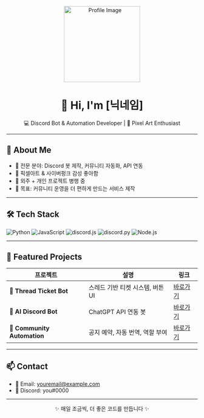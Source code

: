 <!-- 프로필 헤더 이미지 (원하면 본인 저장소에 업로드 후 경로 수정) -->
<p align="center">
  <img src="https://raw.githubusercontent.com/사용자명/저장소명/main/profile.png" width="200" alt="Profile Image">
</p>

<h1 align="center">👋 Hi, I'm [닉네임]</h1>
<p align="center">
  💻 Discord Bot & Automation Developer | 🎨 Pixel Art Enthusiast  
</p>

---

## 🚀 About Me
- 🔹 전문 분야: Discord 봇 제작, 커뮤니티 자동화, API 연동  
- 🔹 픽셀아트 & 사이버펑크 감성 좋아함  
- 🔹 외주 + 개인 프로젝트 병행 중  
- 🔹 목표: 커뮤니티 운영을 더 편하게 만드는 서비스 제작

---

## 🛠 Tech Stack
![Python](https://img.shields.io/badge/Python-3776AB?style=for-the-badge&logo=python&logoColor=white)
![JavaScript](https://img.shields.io/badge/JavaScript-F7DF1E?style=for-the-badge&logo=javascript&logoColor=black)
![discord.js](https://img.shields.io/badge/Discord.js-5865F2?style=for-the-badge&logo=discord&logoColor=white)
![discord.py](https://img.shields.io/badge/discord.py-7289DA?style=for-the-badge&logo=discord&logoColor=white)
![Node.js](https://img.shields.io/badge/Node.js-339933?style=for-the-badge&logo=node.js&logoColor=white)

---

## 🌟 Featured Projects
| 프로젝트 | 설명 | 링크 |
|----------|------|------|
| 🎫 **Thread Ticket Bot** | 스레드 기반 티켓 시스템, 버튼 UI | [바로가기](https://github.com/사용자명/Thread-Ticket-Bot) |
| 🤖 **AI Discord Bot** | ChatGPT API 연동 봇 | [바로가기](https://github.com/사용자명/AI-Discord-Bot) |
| 🔄 **Community Automation** | 공지 예약, 자동 번역, 역할 부여 | [바로가기](https://github.com/사용자명/Community-Automation) |

---

## 📫 Contact
- 📧 Email: youremail@example.com  
- 💬 Discord: you#0000  

---

<p align="center">✨ 매일 조금씩, 더 좋은 코드를 만듭니다 ✨</p>
